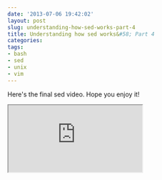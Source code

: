 ```yaml
---
date: '2013-07-06 19:42:02'
layout: post
slug: understanding-how-sed-works-part-4
title: Understanding how sed works&#58; Part 4
categories:
tags:
- bash
- sed
- unix
- vim
---
```


Here's the final sed video. Hope you enjoy it!

<iframe class="youtube" src="http://www.youtube.com/embed/W95wrzAgdWk"></iframe>
